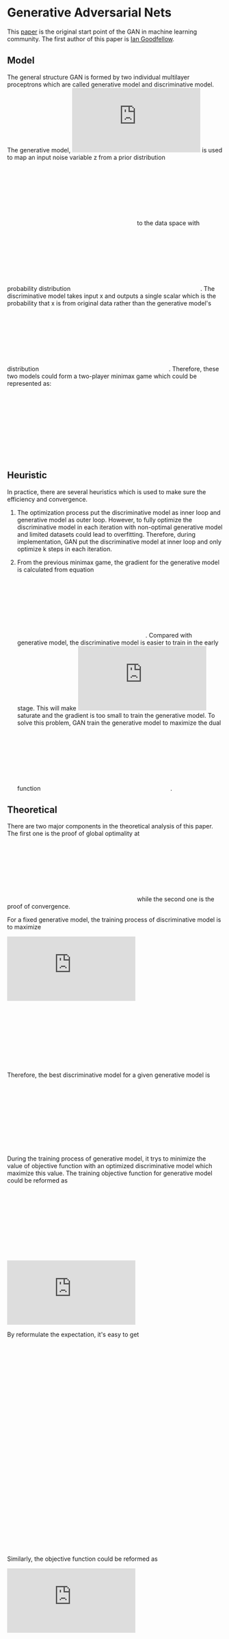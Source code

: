 # Generative Adversarial Nets
This [paper](http://papers.nips.cc/paper/5423-generative-adversarial-nets.pdf) is the original start point of the GAN in machine learning community. The first author of this paper is [Ian Goodfellow](https://scholar.google.ca/citations?user=iYN86KEAAAAJ).

## Model
The general structure GAN is formed by two individual multilayer proceptrons which are called generative model and discriminative model. The generative model, ![](https://latex.codecogs.com/gif.latex?G%28z%3B%5Ctheta_%7Bg%7D%29) is used to map an input noise variable z from a prior distribution ![](https://latex.codecogs.com/gif.latex?p_%7Bz%7D) to the data space with probability distribution ![](https://latex.codecogs.com/gif.latex?p_%7Bg%7D). The discriminative model takes input x and outputs a single scalar which is the probability that x is from original data rather than the generative model's distribution ![](https://latex.codecogs.com/gif.latex?p_%7Bg%7D). Therefore, these two models could form a two-player minimax game which could be represented as:

![](https://latex.codecogs.com/gif.latex?%5Cunderset%7BG%7D%7B%5Ctext%7Bmin%7D%7D%5Cunderset%7BD%7D%7B%5Ctext%7Bmax%7D%7D%7EV%28D%2CG%29%20%3D%20%5Cmathbb%7BE%7D_%7Bx%20%5Csim%20p_%7Bdata%7D%7D%20%5BlogD%28x%29%5D%20&plus;%20%5Cmathbb%7BE%7D_%7Bx%20%5Csim%20p_%7Bg%7D%7D%20%5Blog%281%20-%20D%28G%28z%29%29%29%5D)

## Heuristic 
In practice, there are several heuristics which is used to make sure the efficiency and convergence.

1. The optimization process put the discriminative model as inner loop and generative model as outer loop. However, to fully optimize the discriminative model in each iteration with non-optimal generative model and limited datasets could lead to overfitting. Therefore, during implementation, GAN put the discriminative model at inner loop and only optimize k steps in each iteration.

2. From the previous minimax game, the gradient for the generative model is calculated from equation ![](https://latex.codecogs.com/gif.latex?%5Cfrac%7B%5Cpartial%7D%7B%5Cpartial%20%5Ctheta_%7Bg%7D%7D%20%5Cmathbb%7BE%7D_%7Bx%20%5Csim%20p_%7Bg%7D%7D%20%5Blog%281%20-%20D%28G%28z%3B%5Ctheta_%7Bg%7D%29%29%29%5D). Compared with generative model, the discriminative model is easier to train in the early stage. This will make ![](https://latex.codecogs.com/gif.latex?log%281%20-%20D%28G%28z%3B%5Ctheta_%7Bg%7D%29%29%29) saturate and the gradient is too small to train the generative model. To solve this problem, GAN train the generative model to maximize the dual function ![](https://latex.codecogs.com/gif.latex?logD%28G%28z%3B%5Ctheta_%7Bg%7D%29%29).

## Theoretical
There are two major components in the theoretical analysis of this paper. The first one is the proof of global optimality at ![](https://latex.codecogs.com/gif.latex?p_%7Bg%7D%20%3D%20p_%7Bdata%7D) while the second one is the proof of convergence.

For a fixed generative model, the training process of discriminative model is to maximize 

![](https://latex.codecogs.com/gif.latex?%26%20V%28G%2CD%29%20%3D%20%26%20%5Cint_%7Bx%7D%20p_%7Bdata%7D%20%5Ctimes%20log%28D%28x%29%29d_%7Bx%7D%20&plus;%20%5Cint_%7Bz%7D%20p_%7Bz%7D%20%5Ctimes%20log%281%20-%20D%28g%28z%29%29%29d_%7Bz%7D)
![](https://latex.codecogs.com/gif.latex?%3D%20%5Cint_%7Bx%7D%20p_%7Bdata%7D%20%5Ctimes%20log%28D%28x%29%29%20&plus;%20p_%7Bg%7D%20%5Ctimes%20log%281%20-%20D%28x%29%29d_%7Bx%7D)

Therefore, the best discriminative model for a given generative model is

![](https://latex.codecogs.com/gif.latex?D%5E%7B*%7D_%7BG%7D%28x%29%3D%5Cfrac%7Bp_%7Bdata%7D%28x%29%7D%7Bp_%7Bdata%7D%28x%29%20&plus;%20p_%7Bg%7D%28x%29%7D)

During the training process of generative model, it trys to minimize the value of objective function with an optimized discriminative model which maximize this value. The training objective function for generative model could be reformed as

![](https://latex.codecogs.com/gif.latex?C%28G%29%20%3D%20%5Cmathbb%7BE%7D_%7Bx%20%5Csim%20p_%7Bdata%7D%7D%20%5BlogD%5E%7B*%7D_%7BG%7D%28x%29%5D%20&plus;%20%5Cmathbb%7BE%7D_%7Bx%20%5Csim%20p_%7Bg%7D%7D%20%5Blog%281%20-%20D%5E%7B*%7D_%7BG%7D%28x%29%29%5D)

![](https://latex.codecogs.com/gif.latex?%3D%20%5Cmathbb%7BE%7D_%7Bx%20%5Csim%20p_%7Bdata%7D%7D%20%5Blog%20%5Cfrac%7Bp_%7Bdata%7D%28x%29%7D%7Bp_%7Bdata%7D%28x%29%20&plus;%20p_%7Bg%7D%28x%29%7D%5D%20&plus;%20%5Cmathbb%7BE%7D_%7Bx%20%5Csim%20p_%7Bg%7D%7D%5Blog%20%5Cfrac%7Bp_%7Bg%7D%28x%29%7D%7Bp_%7Bdata%7D%28x%29%20&plus;%20p_%7Bg%7D%28x%29%7D%5D)

By reformulate the expectation, it's easy to get

![](https://latex.codecogs.com/gif.latex?%5Cmathbb%7BE%7D_%7Bx%20%5Csim%20p_%7Bdata%7D%7D%5Blog%20%5Cfrac%7Bp_%7Bdata%7D%28x%29%7D%7Bp_%7Bdata%7D%28x%29&plus;p_%7Bg%7D%28x%29%7D%5D%20%3D%20%5Cmathbb%7BE%7D_%7Bx%20%5Csim%20p_%7Bdata%7D%7D%5Blog%28%5Cfrac%7B1%7D%7B2%7D%20%5Ctimes%20%5Cfrac%7B2p_%7Bdata%7D%28x%29%7D%7Bp_%7Bdata%7D%28x%29&plus;p_%7Bg%7D%28x%29%7D%29%5D)

![](https://latex.codecogs.com/gif.latex?%3D%20-log2%20&plus;%20%5Cmathbb%7BE%7D_%7Bx%20%5Csim%20p_%7Bdata%7D%7D%5Blog%20%5Cfrac%7B2p_%7Bdata%7D%7D%7Bp_%7Bdata%7D&plus;p_%7Bg%7D%7D%5D)

![](https://latex.codecogs.com/gif.latex?%3D%20-log2%20&plus;%20D_%7BKL%7D%20%28p_%7Bdata%7D%20%7C%7C%20%5Cfrac%7Bp_%7Bdata%7D&plus;p_%7Bg%7D%7D%7B2%7D%29)

Similarly, the objective function could be reformed as

![](https://latex.codecogs.com/gif.latex?C%28G%29%20%3D%20-log4%20&plus;%20D_%7BKL%7D%28p_%7Bdata%7D%20%7C%7C%20%5Cfrac%7Bp_%7Bdata%7D&plus;p_%7Bg%7D%7D%7B2%7D%29%20&plus;%20D_%7BKL%7D%28p_%7Bg%7D%20%7C%7C%20%5Cfrac%7Bp_%7Bdata%7D&plus;p_%7Bg%7D%7D%7B2%7D%29)

![](https://latex.codecogs.com/gif.latex?%3D%20-log4%20&plus;%202%20%5Ctimes%20JSD%28p_%7Bdata%7D%20%7C%7C%20p_%7Bg%7D%29)

Since the Jensen-Shannon divergence is non-negative, 
